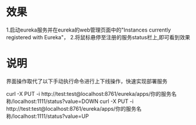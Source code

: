 # 效果
1.启动eureka服务并在eureka的web管理页面中的"Instances currently registered with Eureka"，
2.将鼠标悬停至注册的服务status栏上,即可看到效果

# 说明
界面操作取代了以下手动执行命令进行上下线操作，快速实现部署服务

curl -X PUT -i http://test:test@localhost:8761/eureka/apps/你的服务名称/localhost:1111/status?value=DOWN
curl -X PUT -i http://test:test@localhost:8761/eureka/apps/你的服务名称/localhost:1111/status?value=UP
